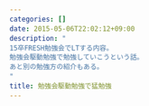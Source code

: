 ```yaml
---
categories: []
date: 2015-05-06T22:02:12+09:00
description: "
15卒FRESH勉強会でLTする内容。
勉強会駆動勉強で勉強していこうという話。
あと別の勉強方の紹介もある。
"
title: 勉強会駆動勉強で猛勉強
---
```


<section data-markdown
    data-separator="\n\n"
    data-vertical="\n\n"
    data-notes="^Note:">
<script type="text/template">
# 勉強会駆動勉強で勉強
----------------------
サイバーエージェント15卒FRESH勉強会
<!-- .slide: class="center" -->

# About Me
---------
![κeenのアイコン](/images/icon.png) <!-- .element: style="position:absolute;right:0;z-index:-1" -->

 + κeen
 + [@blackenedgold](https://twitter.com/blackenedgold)
 + Github: [KeenS](https://github.com/KeenS)
 + 渋谷のエンジニア
 + 大学では非情報系の学部にいた
 + Lisp, ML, Shell Scriptあたりを書きます

# 勉強会駆動勉強
---------------

<!-- .slide: class="center" -->

# 勉強会駆動勉強
---------------
## 方法

1. 勉強会を見付ける <!-- .element: class="fragment" data-fragment-index="1" -->
2. (詳しくない内容について)トークを登録する <!-- .element: class="fragment" data-fragment-index="2" -->
3. 期日までに勉強する <!-- .element: class="fragment" data-fragment-index="3" -->
4. 期日までに資料を作る <!-- .element: class="fragment" data-fragment-index="4" -->
5. 発表する <!-- .element: class="fragment" data-fragment-index="5" -->


# 勉強会駆動勉強
---------------
## ポイント

* 自分でテーマを決めてる
* 自分で期限を決めてる
* 決めた期限は強制力がある
* アプトプットする
* 質問などでフィードバックがくる


# 勉強会駆動勉強
---------------
## 身に付く力

* 素早く調べる力
* 要点を素早く見付ける力
* プレゼン資料の作成力
* プレゼン力


# 例

<!-- .slide: class="center" -->

# 前回のRustの話
実は発表決めた時点ではRustを書いたことなかった
![Rust slide](/images/rust_slide.png)

<!-- .slide: class="center" -->

# ISUCON
勉強会じゃないけど出場を決めてから周辺の勉強を始めた
![iscon4 blog](/images/isucon4_blog.png)

<!-- .slide: class="center" -->

# おまけ
-------
その他の勉強法

* マイナー言語式勉強法
* やっちゃれ勉強法


# マイナー言語式勉強法

<!-- .slide: class="center" -->

# マイナー言語式勉強法
---------------------
## 方法

* マイナー言語を始める


# マイナー言語式勉強法
---------------------
## ポイント
![lisplogo](/images/lisplogo_256.png) <!-- .element: style="position:absolute;right:0;z-index:-1" -->

* 情報が少ない
* ライブラリも少ない
* でも謎技術が使われていたりする


# マイナー言語式勉強法
---------------------
## 身につく力など

* どうにかして情報を見付ける力
* 英語力
* ソースコード読解力
* ライブラリ実装する力
* 他人のソースのバグを見付ける力
* プルリク力
* RFCなどを読む力
* パラダイムが広がる
* 謎技術を使えるようになる


# やっちゃれ勉強法

<!-- .slide: class="center" -->

# やっちゃれ勉強法
-----------------
## 方法

* (言語/仕様に)詳しくないけどライブラリの実装始めちゃう
* やっちゃれ（やってやれ）の気持で。


# やっちゃれ勉強法
-----------------
## ポイント

* 手を動かしてる


# やっちゃれ勉強法
---------------------
## 身につく力など

* 実装力
* 仕様の理解力
* 言語への理解
* (大抵)低レベルな操作



<span style="font-size:600%">以上</span>  
何か質問あればどうぞ

<!-- .slide: class="center" -->


</script>
</section>
